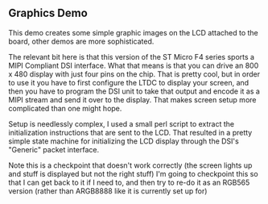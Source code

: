 Graphics Demo
-------------

This demo creates some simple graphic images on the LCD
attached to the board, other demos are more sophisticated.

The relevant bit here is that this version of the ST Micro
F4 series sports a MIPI Compliant DSI interface. What that
means is that you can drive an 800 x 480 display with just
four pins on the chip. That is pretty cool, but in order
to use it you have to first configure the LTDC to display
your screen, and then you have to program the DSI unit
to take that output and encode it as a MIPI stream and
send it over to the display. That makes screen setup more
complicated than one might hope.

Setup is needlessly complex, I used a small perl script
to extract the initialization instructions that are sent
to the LCD. That resulted in a pretty simple state machine
for initializing the LCD display through the DSI's "Generic"
packet interface. 

Note this is a checkpoint that doesn't work correctly (the
screen lights up and stuff is displayed but not the right stuff)
I'm going to checkpoint this so that I can get back to it
if I need to, and then try to re-do it as an RGB565 version
(rather than ARGB8888 like it is currently set up for)


